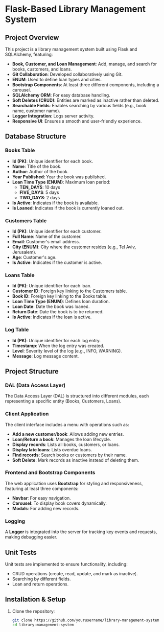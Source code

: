 # Flask-Based Library Management System

## Project Overview

This project is a library management system built using Flask and SQLAlchemy, featuring:

- **Book, Customer, and Loan Management**: Add, manage, and search for books, customers, and loans.
- **Git Collaboration**: Developed collaboratively using Git.
- **ENUM**: Used to define loan types and cities.
- **Bootstrap Components**: At least three different components, including a carousel.
- **SQLAlchemy ORM**: For easy database handling.
- **Soft Deletes (CRUD)**: Entities are marked as inactive rather than deleted.
- **Searchable Fields**: Enables searching by various fields (e.g., book name, customer name).
- **Logger Integration**: Logs server activity.
- **Responsive UI**: Ensures a smooth and user-friendly experience.

## Database Structure

### Books Table
- **Id (PK)**: Unique identifier for each book.
- **Name**: Title of the book.
- **Author**: Author of the book.
- **Year Published**: Year the book was published.
- **Loan Time Type (ENUM)**: Maximum loan period:
  - **TEN_DAYS**: 10 days
  - **FIVE_DAYS**: 5 days
  - **TWO_DAYS**: 2 days
- **Is Active**: Indicates if the book is available.
- **Is Loaned**: Indicates if the book is currently loaned out.

### Customers Table
- **Id (PK)**: Unique identifier for each customer.
- **Full Name**: Name of the customer.
- **Email**: Customer's email address.
- **City (ENUM)**: City where the customer resides (e.g., Tel Aviv, Jerusalem).
- **Age**: Customer's age.
- **Is Active**: Indicates if the customer is active.

### Loans Table
- **Id (PK)**: Unique identifier for each loan.
- **Customer ID**: Foreign key linking to the Customers table.
- **Book ID**: Foreign key linking to the Books table.
- **Loan Time Type (ENUM)**: Defines loan duration.
- **Loan Date**: Date the book was loaned.
- **Return Date**: Date the book is to be returned.
- **Is Active**: Indicates if the loan is active.

### Log Table
- **Id (PK)**: Unique identifier for each log entry.
- **Timestamp**: When the log entry was created.
- **Level**: Severity level of the log (e.g., INFO, WARNING).
- **Message**: Log message content.

## Project Structure

### DAL (Data Access Layer)
The Data Access Layer (DAL) is structured into different modules, each representing a specific entity (Books, Customers, Loans).

### Client Application
The client interface includes a menu with operations such as:
- **Add a new customer/book**: Allows adding new entries.
- **Loan/Return a book**: Manages the loan lifecycle.
- **Display records**: Lists all books, customers, or loans.
- **Display late loans**: Lists overdue loans.
- **Find records**: Search books or customers by their name.
- **Soft Delete**: Mark records as inactive instead of deleting them.

### Frontend and Bootstrap Components
The web application uses **Bootstrap** for styling and responsiveness, featuring at least three components:
- **Navbar**: For easy navigation.
- **Carousel**: To display book covers dynamically.
- **Modals**: For adding new records.

### Logging
A **Logger** is integrated into the server for tracking key events and requests, making debugging easier.

## Unit Tests
Unit tests are implemented to ensure functionality, including:
- CRUD operations (create, read, update, and mark as inactive).
- Searching by different fields.
- Loan and return operations.

## Installation & Setup

1. Clone the repository:
   ```bash
   git clone https://github.com/yourusername/library-management-system.git
   cd library-management-system
